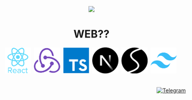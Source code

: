 
<div align="center"/>
  <img src="https://sportishka.com/uploads/posts/2022-11/1667481686_49-sportishka-com-p-dzheison-stetkhem-sport-pinterest-52.jpg" width="800" />
</div>


  <h1 align="center">WEB??</h1>

<div align="center"/>
  <img src="https://github.com/devicons/devicon/blob/master/icons/react/react-original-wordmark.svg" title="React" alt="React" width="70" height="70"/>&nbsp;
  <img src="https://github.com/devicons/devicon/blob/master/icons/redux/redux-original.svg" title="Redux" alt="Redux " dth="70" height="70"/>&nbsp;
  <img src="https://github.com/devicons/devicon/blob/master/icons/typescript/typescript-original.svg"  title="CSS3" alt="CSS" dth="70" height="70"/>&nbsp;
  <img src="https://github.com/devicons/devicon/blob/master/icons/nextjs/nextjs-original.svg" title="HTML5" alt="HTML" dth="70" height="70"/>&nbsp;
  <img src="https://github.com/devicons/devicon/blob/master/icons/swiper/swiper-original.svg" title="JavaScript" alt="JavaScript" dth="70" height="70"/>&nbsp;
  <img src="https://github.com/devicons/devicon/blob/master/icons/tailwindcss/tailwindcss-original.svg" title="Git" **alt="Git" dth="70" height="70"/>&nbsp;
</div>



<br />
<br />

<div align="end" />
  <a href="https://t.me/ilya_3123">
    <img src="https://www.svgrepo.com/show/354443/telegram.svg" width="60" height="60" alt="Telegram"/>
  </a>
</div>


